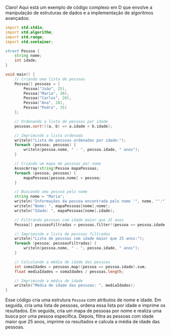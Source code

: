 Claro! Aqui está um exemplo de código complexo em D que envolve a manipulação de estruturas de dados e a implementação de algoritmos avançados:

```d
import std.stdio;
import std.algorithm;
import std.range;
import std.container;

struct Pessoa {
    string nome;
    int idade;
}

void main() {
    // Criando uma lista de pessoas
    Pessoa[] pessoas = [
        Pessoa("João", 25),
        Pessoa("Maria", 30),
        Pessoa("Carlos", 20),
        Pessoa("Ana", 28),
        Pessoa("Pedro", 35)
    ];

    // Ordenando a lista de pessoas por idade
    pessoas.sort!((a, b) => a.idade < b.idade);

    // Imprimindo a lista ordenada
    writeln("Lista de pessoas ordenadas por idade:");
    foreach (pessoa; pessoas) {
        writeln(pessoa.nome, " - ", pessoa.idade, " anos");
    }

    // Criando um mapa de pessoas por nome
    AssocArray!string!Pessoa mapaPessoas;
    foreach (pessoa; pessoas) {
        mapaPessoas[pessoa.nome] = pessoa;
    }

    // Buscando uma pessoa pelo nome
    string nome = "Maria";
    writeln("Informações da pessoa encontrada pelo nome '", nome, "':");
    writeln("Nome: ", mapaPessoas[nome].nome);
    writeln("Idade: ", mapaPessoas[nome].idade);

    // Filtrando pessoas com idade maior que 25 anos
    Pessoa[] pessoasFiltradas = pessoas.filter!(pessoa => pessoa.idade > 25).array;

    // Imprimindo a lista de pessoas filtradas
    writeln("Lista de pessoas com idade maior que 25 anos:");
    foreach (pessoa; pessoasFiltradas) {
        writeln(pessoa.nome, " - ", pessoa.idade, " anos");
    }

    // Calculando a média de idade das pessoas
    int somaIdades = pessoas.map!(pessoa => pessoa.idade).sum;
    float mediaIdades = somaIdades / pessoas.length;

    // Imprimindo a média de idade
    writeln("Média de idade das pessoas: ", mediaIdades);
}
```

Esse código cria uma estrutura `Pessoa` com atributos de nome e idade. Em seguida, cria uma lista de pessoas, ordena essa lista por idade e imprime os resultados. Em seguida, cria um mapa de pessoas por nome e realiza uma busca por uma pessoa específica. Depois, filtra as pessoas com idade maior que 25 anos, imprime os resultados e calcula a média de idade das pessoas.